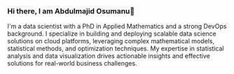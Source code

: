 ### Hi there, I am Abdulmajid Osumanu👋

<!-- I am a data scientist with a PhD in Applied Mathematics, also an experienced DevOps Engineer. I am skilled in complex mathematical models, statistical methods, and optimization techniques. With extensive experience in deploying scalable data science solutions on cloud platforms and a strong background in statistical analysis and data visualization, I'm dedicated to delivering data-driven solutions that enhance business outcomes to solve real-world challenges.

-->
I'm a data scientist with a PhD in Applied Mathematics and a strong DevOps background. I specialize in building and deploying scalable data science solutions on cloud platforms, leveraging complex mathematical models, statistical methods, and optimization techniques. My expertise in statistical analysis and data visualization drives actionable insights and effective solutions for real-world business challenges.

<!--

- 🔭 I’m currently working on ...
- 🌱 I’m currently learning ...
- 👯 I’m looking to collaborate on ...
- 🤔 I’m looking for help with ...
- 💬 Ask me about ...
- 📫 How to reach me via email: abosumanu236@gmail.com
- 😄 Pronouns: ...
- ⚡ Fun fact: I enjoy watching and playing soccer, and exploring new technologies. 
-->


<!--
**Trigmatic/Trigmatic** is a ✨ _special_ ✨ repository because its `README.md` (this file) appears on your GitHub profile.

Here are some ideas to get you started:

- 🔭 I’m currently working on ...
- 🌱 I’m currently learning ...
- 👯 I’m looking to collaborate on ...
- 🤔 I’m looking for help with ...
- 💬 Ask me about ...
- 📫 How to reach me: ...
- 😄 Pronouns: ...
- ⚡ Fun fact: ...
-->
